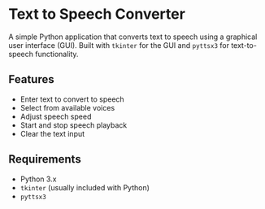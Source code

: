 # Text to Speech Converter

A simple Python application that converts text to speech using a graphical user interface (GUI). Built with `tkinter` for the GUI and `pyttsx3` for text-to-speech functionality.

## Features
- Enter text to convert to speech
- Select from available voices
- Adjust speech speed
- Start and stop speech playback
- Clear the text input

## Requirements
- Python 3.x
- `tkinter` (usually included with Python)
- `pyttsx3`
